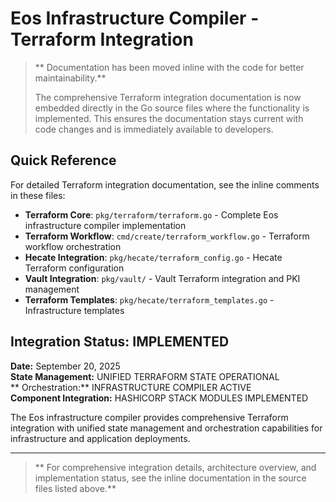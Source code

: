 # Eos Infrastructure Compiler - Terraform Integration

> ** Documentation has been moved inline with the code for better maintainability.**
> 
> The comprehensive Terraform integration documentation is now embedded directly in the Go source files where the functionality is implemented. This ensures the documentation stays current with code changes and is immediately available to developers.

## Quick Reference

For detailed Terraform integration documentation, see the inline comments in these files:

- **Terraform Core**: `pkg/terraform/terraform.go` - Complete Eos infrastructure compiler implementation
- **Terraform Workflow**: `cmd/create/terraform_workflow.go` - Terraform workflow orchestration
- **Hecate Integration**: `pkg/hecate/terraform_config.go` - Hecate Terraform configuration
- **Vault Integration**: `pkg/vault/` - Vault Terraform integration and PKI management
- **Terraform Templates**: `pkg/hecate/terraform_templates.go` - Infrastructure templates

## Integration Status:  IMPLEMENTED

**Date:** September 20, 2025  
**State Management:**  UNIFIED TERRAFORM STATE OPERATIONAL  
** Orchestration:**  INFRASTRUCTURE COMPILER ACTIVE  
**Component Integration:**  HASHICORP STACK MODULES IMPLEMENTED

The Eos infrastructure compiler provides comprehensive Terraform integration with unified state management and orchestration capabilities for infrastructure and application deployments.

---

> ** For comprehensive integration details, architecture overview, and implementation status, see the inline documentation in the source files listed above.**
